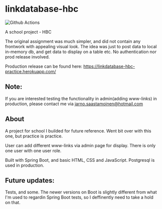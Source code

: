 # linkdatabase-hbc
![Github Actions](https://github.com/SJarno/linkdatabase-hbc/actions/workflows/maven.yml/badge.svg)

A school project - HBC

The original assignment was much simpler, and did not contain any frontwork with appealing visual look. The idea was just to post data to local in-memory db, and get data to display on a table etc. No authentication nor prod release involved.

Production release can be found here: https://linkdatabase-hbc-practice.herokuapp.com/

## Note:
If you are interested testing the functionality in admin(adding www-links) in production, please contact me via jarno.saastamoinen@hotmail.com

## About
A project for school I builded for future reference. Went bit over with this one, but practice is practice.

User can add different www-links via admin page for display. There is only one user with one user role. 

Built with Spring Boot, and basic HTML, CSS and JavaScript. Postgresql is used in production.

## Future updates:
Tests, and some. The newer versions on Boot is slightly different from what I'm used to regardin Spring Boot tests, so I deffinently need to take a hold on that.


